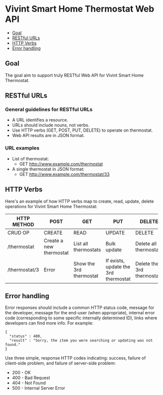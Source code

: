 # Vivint Smart Home Thermostat Web API

* [Goal](#goal)
* [RESTful URLs](#restful-urls)
* [HTTP Verbs](#http-verbs)
* [Error handling](#error-handling)


## Goal

The goal aim to support truly RESTful Web API for Vivint Smart Home Thermostat.

## RESTful URLs

### General guidelines for RESTful URLs
* A URL identifies a resource.
* URLs should include nouns, not verbs.
* Use HTTP verbs (GET, POST, PUT, DELETE) to operate on thermostat.
* Web API results are in JSON format.

### URL examples
* List of thermostat:
    * GET http://www.example.com/thermostat
* A single thermostat in JSON format:
    * GET http://www.example.com/thermostat/33


## HTTP Verbs

Here's an example of how HTTP verbs map to create, read, update, delete operations for Vivint Smart Home Thermostat:

| HTTP METHOD   | POST                    | GET                       | PUT                                 | DELETE                          |
| --------------| ------------------------| --------------------------| ------------------------------------| --------------------------------|
| CRUD OP       | CREATE                  | READ                      | UPDATE                              | DELETE                          |
| /thermostat   | Create a new thermostat | List all thermostats      | Bulk update                         | Delete all thermostats          |
| /thermostat/3 | Error                   | Show the 3rd thermostat   | If exists, update the 3rd thermostat| Delete the 3rd thermostat|

## Error handling

Error responses should include a common HTTP status code, message for the developer, message for the end-user (when appropriate), internal error code (corresponding to some specific internally determined ID), links where developers can find more info. For example:

    {
      "status" : 400,
      "result" : "Sorry, the item you were searching or updating was not found."
    }

Use three simple, response HTTP codes indicating: success, failure of client-side problem, and failure of server-side problem:
* 200 - OK
* 400 - Bad Request
* 404 - Not Found
* 500 - Internal Server Error